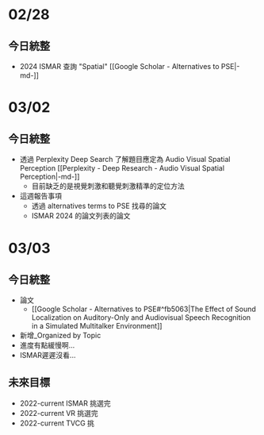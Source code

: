 # 02/28
## 今日統整
- 2024 ISMAR 查詢 "Spatial" [[Google Scholar - Alternatives to PSE|-md-]]
# 03/02
## 今日統整
- 透過 Perplexity Deep Search 了解題目應定為 Audio Visual Spatial Perception [[Perplexity - Deep Research - Audio Visual Spatial Perception|-md-]]
	- 目前缺乏的是視覺刺激和聽覺刺激精準的定位方法
- 這週報告事項
	- 透過 alternatives terms to PSE 找尋的論文
	- ISMAR 2024 的論文列表的論文
# 03/03
## 今日統整
- 論文
	- [[Google Scholar - Alternatives to PSE#^fb5063|The Effect of Sound Localization on Auditory-Only and Audiovisual Speech Recognition in a Simulated Multitalker Environment]]
- 新增_Organized by Topic
- 進度有點緩慢啊...
- ISMAR遲遲沒看...
## 未來目標
- 2022-current ISMAR 挑選完
- 2022-current VR 挑選完
- 2022-current TVCG 挑